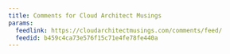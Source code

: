 ```yaml
---
title: Comments for Cloud Architect Musings
params:
  feedlink: https://cloudarchitectmusings.com/comments/feed/
  feedid: b459c4ca73e576f15c71e4fe78fe440a
---
```

